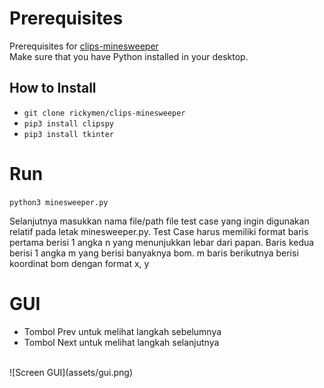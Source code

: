 # Prerequisites
Prerequisites for [clips-minesweeper](https://github.com/rickymen/clips-minesweeper)
<br>
Make sure that you have Python installed in your desktop.
<br>
## How to Install
* `git clone rickymen/clips-minesweeper`
* `pip3 install clipspy`
* `pip3 install tkinter`

# Run
`python3 minesweeper.py`

Selanjutnya masukkan nama file/path file test case yang ingin digunakan relatif pada letak minesweeper.py. Test Case harus memiliki format baris pertama berisi 1 angka n yang menunjukkan lebar dari papan. Baris kedua berisi 1 angka m yang berisi banyaknya bom. m baris berikutnya berisi koordinat bom dengan format x, y
<br>
# GUI
* Tombol Prev untuk melihat langkah sebelumnya
* Tombol Next untuk melihat langkah selanjutnya
<br>
![Screen GUI](assets/gui.png)
